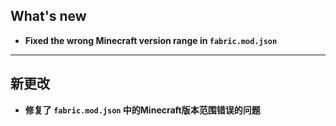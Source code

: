 ## What's new
- **Fixed the wrong Minecraft version range in `fabric.mod.json`**
-----------------------------------------------------------------
## 新更改
- **修复了 `fabric.mod.json` 中的Minecraft版本范围错误的问题**